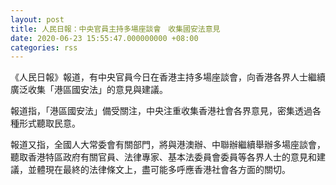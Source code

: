 ```yaml
---
layout: post
title: 人民日報：中央官員主持多場座談會　收集國安法意見
date: 2020-06-23 15:55:47.000000000 +08:00
categories: rss
---
```


《人民日報》報道，有中央官員今日在香港主持多場座談會，向香港各界人士繼續廣泛收集「港區國安法」的意見與建議。

報道指，「港區國安法」備受關注，中央注重收集香港社會各界意見，密集透過各種形式聽取民意。

報道又指，全國人大常委會有關部門，將與港澳辦、中聯辦繼續舉辦多場座談會，聽取香港特區政府有關官員、法律專家、基本法委員會委員等各界人士的意見和建議，並體現在最終的法律條文上，盡可能多呼應香港社會各方面的關切。
